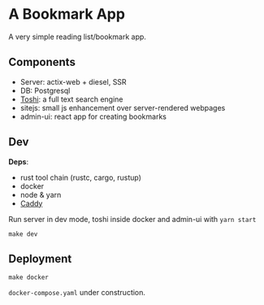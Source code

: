 # A Bookmark App

A very simple reading list/bookmark app.

## Components

* Server: actix-web + diesel, SSR
* DB: Postgresql
* [Toshi](https://github.com/toshi-search/Toshi): a full text search engine
* sitejs: small js enhancement over server-rendered webpages
* admin-ui: react app for creating bookmarks



## Dev

**Deps**:

* rust tool chain (rustc, cargo, rustup)
* docker
* node & yarn
* [Caddy](https://caddy.community)



Run server in dev mode, toshi inside docker and admin-ui with `yarn start`

```
make dev
```

## Deployment

```
make docker
```

`docker-compose.yaml` under construction.